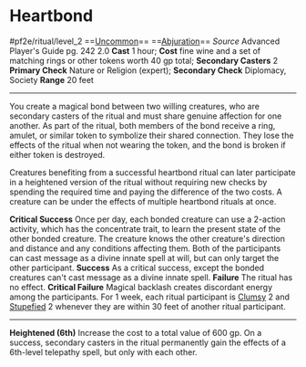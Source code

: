 # Heartbond
#pf2e/ritual/level_2
==[Uncommon](Uncommon.md)== ==[Abjuration](Abjuration.md)==
*Source* Advanced Player's Guide pg. 242 2.0
**Cast** 1 hour; **Cost** fine wine and a set of matching rings or other tokens worth 40 gp total; **Secondary Casters** 2
**Primary Check** Nature or Religion (expert); **Secondary Check** Diplomacy, Society
**Range** 20 feet

---
You create a magical bond between two willing creatures, who are secondary casters of the ritual and must share genuine affection for one another. As part of the ritual, both members of the bond receive a ring, amulet, or similar token to symbolize their shared connection. They lose the effects of the ritual when not wearing the token, and the bond is broken if either token is destroyed.

Creatures benefiting from a successful heartbond ritual can later participate in a heightened version of the ritual without requiring new checks by spending the required time and paying the difference of the two costs. A creature can be under the effects of multiple heartbond rituals at once.

**Critical Success** Once per day, each bonded creature can use a 2-action activity, which has the concentrate trait, to learn the present state of the other bonded creature. The creature knows the other creature's direction and distance and any conditions affecting them. Both of the participants can cast message as a divine innate spell at will, but can only target the other participant.
**Success** As a critical success, except the bonded creatures can't cast message as a divine innate spell.
**Failure** The ritual has no effect.
**Critical Failure** Magical backlash creates discordant energy among the participants. For 1 week, each ritual participant is [Clumsy](Clumsy.md) 2 and [Stupefied](Stupefied.md) 2 whenever they are within 30 feet of another ritual participant.

<hr>

**Heightened (6th)** Increase the cost to a total value of 600 gp. On a success, secondary casters in the ritual permanently gain the effects of a 6th-level telepathy spell, but only with each other.